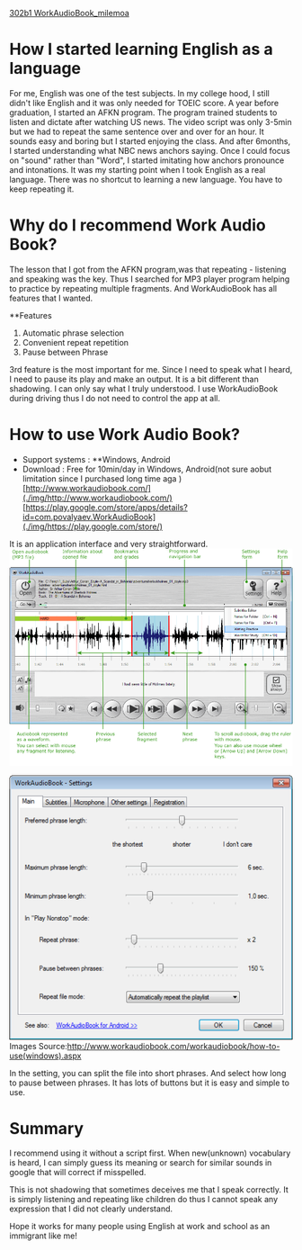 [302b1 WorkAudioBook_milemoa](302b1%20WorkAudioBook_milemoa.md)
# How I started learning English as a language 

 For me, English was one of the test subjects.  In my college hood, I  still didn't like English and it was only needed for TOEIC score.  A year before graduation, I started an AFKN program. The program trained students to listen and dictate after watching US news. The video script was only 3-5min but we had to repeat the same sentence over and over for an hour. It sounds easy and boring but I started enjoying the class. And after 6months, I started understanding what NBC news anchors saying. Once I could focus on "sound" rather than "Word", I started imitating how anchors pronounce and intonations. It was my starting point when I took English as a real language. There was no shortcut to learning a new language. You have to keep repeating it. 
 
# Why do I recommend Work Audio Book? 
The lesson that I got from the AFKN program,was that repeating - listening and speaking was the key. Thus I searched for MP3 player program helping to practice by repeating multiple fragments. And WorkAudioBook has all features that I wanted. 

**Features 
1. Automatic phrase selection 
2. Convenient repeat repetition 
3. Pause between Phrase 

3rd feature is the most important for me. Since I need to speak what I heard, I need to pause its play and make an output. It is a bit different than shadowing. I can only say what I truly understood. I use WorkAudioBook during driving thus I do not need to control the app at all. 

# How to use Work Audio Book? 
* Support systems : **Windows, Android 
* Download : Free for 10min/day in Windows, Android(not sure aobut limitation since I purchased long time aga )
[http://www.workaudiobook.com/](./img/http://www.workaudiobook.com/)
[https://play.google.com/store/apps/details?id=com.povalyaev.WorkAudioBook](./img/https://play.google.com/store/)


It is an application interface and very straightforward. 
![Work Audio Book](302b2_WABbasic.png)

![Control Panel](302b4_WABcontrol.png)
Images Source:http://www.workaudiobook.com/workaudiobook/how-to-use(windows).aspx

In the setting, you can split the file into short phrases. And select how long to pause between phrases. 
It has lots of buttons but it is easy and simple to use. 


# Summary 

 I recommend using it without a script first. When new(unknown) vocabulary is heard,  I can simply guess its meaning or search for similar sounds in google that will correct if misspelled. 

This is not shadowing that sometimes deceives me that I speak correctly. It is simply listening and repeating like children do thus I cannot speak any expression that I did not clearly understand. 

Hope it works for many people using English at work and school as an immigrant like me! 
